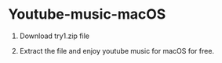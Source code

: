 # Youtube-music-macOS

1. Download try1.zip file

2. Extract the file and enjoy youtube music for macOS for free.
